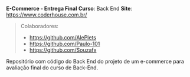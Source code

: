 **E-Commerce - Entrega Final**
**Curso**: Back End
**Site**: https://www.coderhouse.com.br/

> Colaboradores:
>  - https://github.com/AlePlets
>  - https://github.com/Paulo-101
>  - https://github.com/Souzafx

Repositório com código do Back End do projeto de um e-commerce para avaliação final do curso de Back-End.